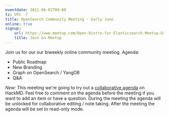 ```yaml
---
eventdate: 2021-06-01T09:00
tz: UTC -7
title: OpenSearch Community Meeting - Early June
online: true
signup:
    url: https://www.meetup.com/Open-Distro-for-Elasticsearch-Meetup-Group/events/thmcwrycchbpc/
    title: Join on Meetup
---
```


Join us for our our biweekly online community meeting. Agenda:

- Public Roadmap
- New Branding
- Graph on OpenSearch / YangDB
- Q&A

*New:* This meeting we're going to try out a [collaborative agenda](https://hackmd.io/Zy7LxPvOSUe1s3A9cjw4EQ#) on HackMD. Feel free to comment on the agenda before the meeting if you want to add an item or have a question. During the meeting the agenda will be unlocked for collaborative editing / note taking. After the meeting the agenda will be set to read-only mode.
 